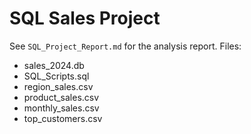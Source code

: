# SQL Sales Project
See `SQL_Project_Report.md` for the analysis report.
Files:
- sales_2024.db
- SQL_Scripts.sql
- region_sales.csv
- product_sales.csv
- monthly_sales.csv
- top_customers.csv
